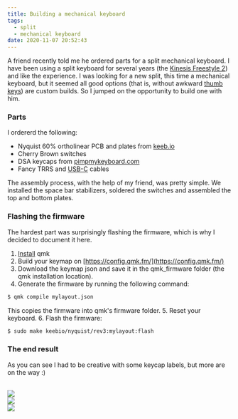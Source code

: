 ```yaml
---
title: Building a mechanical keyboard
tags:
  - split
  - mechanical keyboard
date: 2020-11-07 20:52:43
---
```



A friend recently told me he ordered parts for a split mechanical keyboard.
I have been using a split keyboard for several years (the [Kinesis Freestyle 2](https://kinesis-ergo.com/shop/freestyle2-for-pc-us/)) and like the experience. I was looking for a new split, this time a mechanical keyboard, but it seemed all good options (that is, without awkward [thumb keys](https://ergodox-ez.com/)) are custom builds. So I jumped on the opportunity to build one with him.

### Parts

I ordererd the following:
* Nyquist 60% ortholinear PCB and plates from [keeb.io](keeb.io)
* Cherry Brown switches
* DSA keycaps from [pimpmykeyboard.com](https://pimpmykeyboard.com/dsa-standard-sublimated-keysets/)
* Fancy TRRS and [USB-C](https://kprepublic.com/products/textile-jean-cloth-usb-c-micro-cable-type-c-usb-1-6m-stright-length-blue-colorway?_pos=9&_sid=f199e67bf&_ss=r) cables

The assembly process, with the help of my friend, was pretty simple. We installed the space bar stabilizers, soldered the switches and assembled the top and bottom plates.

### Flashing the firmware

The hardest part was surprisingly flashing the firmware, which is why I decided to document it here.
1. [Install](https://beta.docs.qmk.fm/tutorial/newbs_getting_started) qmk
2. Build your keymap on [https://config.qmk.fm/](https://config.qmk.fm/)
3. Download the keymap json and save it in the qmk_firmware folder (the qmk installation location).
4. Generate the firmware by running the following command:
```bash
$ qmk compile mylayout.json
```
This copies the firmware into qmk's firmware folder.
5. Reset your keyboard.
6. Flash the firmware:
```bash
$ sudo make keebio/nyquist/rev3:mylayout:flash
```

### The end result
As you can see I had to be creative with some keycap labels, but more are on the way :)

</br>
<img style="display: inline;" src="/images/IMG_20201024_195103.jpg">
</br>
<img style="display: inline;" src="/images/IMG_20201025_104204.jpg">
</br>
<img style="display: inline;" src="/images/IMG_20201025_104208.jpg">